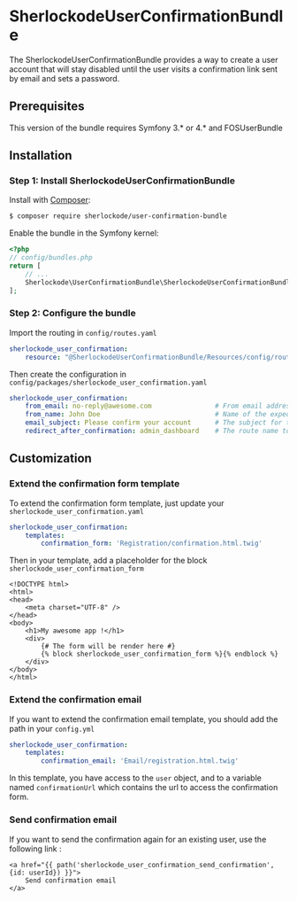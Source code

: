 SherlockodeUserConfirmationBundle
=================================

The SherlockodeUserConfirmationBundle provides a way to create a user account that will stay disabled until the
user visits a confirmation link sent by email and sets a password.

## Prerequisites

This version of the bundle requires Symfony 3.* or 4.* and FOSUserBundle

## Installation

### Step 1: Install SherlockodeUserConfirmationBundle

Install with [Composer](https://getcomposer.org/):

```bash
$ composer require sherlockode/user-confirmation-bundle
```

Enable the bundle in the Symfony kernel:

```php
<?php
// config/bundles.php
return [
    // ...
    Sherlockode\UserConfirmationBundle\SherlockodeUserConfirmationBundle::class => ['all' => true],
];
```

### Step 2: Configure the bundle

Import the routing in `config/routes.yaml`

```yaml
sherlockode_user_confirmation:
    resource: "@SherlockodeUserConfirmationBundle/Resources/config/routing.xml"
```

Then create the configuration in `config/packages/sherlockode_user_confirmation.yaml`

```yaml
sherlockode_user_confirmation:
    from_email: no-reply@awesome.com                # From email address
    from_name: John Doe                             # Name of the expeditor
    email_subject: Please confirm your account      # The subject for the confirmation email (optional)
    redirect_after_confirmation: admin_dashboard    # The route name to redirect the user after confirmation
```

## Customization

### Extend the confirmation form template

To extend the confirmation form template, just update your `sherlockode_user_confirmation.yaml`

```yaml
sherlockode_user_confirmation:
    templates:
        confirmation_form: 'Registration/confirmation.html.twig'
```

Then in your template, add a placeholder for the block `sherlockode_user_confirmation_form`

```twig
<!DOCTYPE html>
<html>
<head>
    <meta charset="UTF-8" />
</head>
<body>
    <h1>My awesome app !</h1>
    <div>
        {# The form will be render here #}
        {% block sherlockode_user_confirmation_form %}{% endblock %}
    </div>
</body>
</html>
```

### Extend the confirmation email

If you want to extend the confirmation email template, you should add the path in your `config.yml`

```yaml
sherlockode_user_confirmation:
    templates:
        confirmation_email: 'Email/registration.html.twig'
```

In this template, you have access to the `user` object, and to a variable named `confirmationUrl` which contains the url to access the confirmation form.

### Send confirmation email

If you want to send the confirmation again for an existing user, use the following link : 

```twig
<a href="{{ path('sherlockode_user_confirmation_send_confirmation', {id: userId}) }}">
    Send confirmation email
</a>
```
